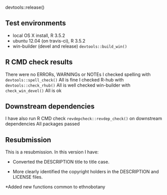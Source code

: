 devtools::release()

## Test environments
* local OS X install, R 3.5.2
* ubuntu 12.04 (on travis-ci), R 3.5.2
* win-builder (devel and release) `devtools::build_win()`

## R CMD check results
There were no ERRORs, WARNINGs or NOTEs
I checked spelling with `devtools::spell_check()`
All is fine
I checked R-hub with `devtools::check_rhub()`
All is well
checked win-builder with `check_win_devel()`
All is ok

## Downstream dependencies
I have also run R CMD check `revdepcheck::revdep_check()` on downstream dependencies 
All packages passed 

## Resubmission
This is a resubmission. In this version I have:

* Converted the DESCRIPTION title to title case.

* More clearly identified the copyright holders in the DESCRIPTION
  and LICENSE files.
  
*Added new functions common to ethnobotany
